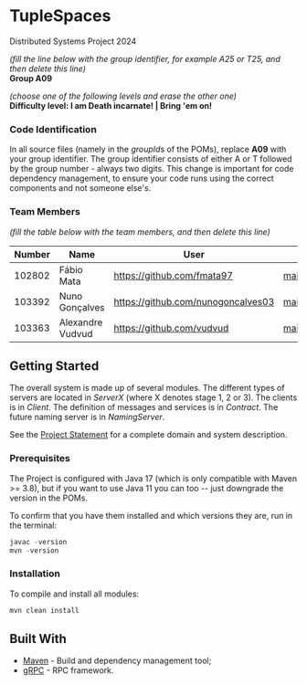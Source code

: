 # TupleSpaces

Distributed Systems Project 2024

_(fill the line below with the group identifier, for example A25 or T25, and then delete this line)_  
**Group A09**

_(choose one of the following levels and erase the other one)_  
**Difficulty level: I am Death incarnate! | Bring 'em on!**

### Code Identification

In all source files (namely in the *groupId*s of the POMs), replace **A09** with your group identifier. The group
identifier consists of either A or T followed by the group number - always two digits. This change is important for
code dependency management, to ensure your code runs using the correct components and not someone else's.

### Team Members

_(fill the table below with the team members, and then delete this line)_

| Number | Name             | User                                 | Email                                        |
| ------ | ---------------- | ------------------------------------ | -------------------------------------------- |
| 102802 | Fábio Mata       | <https://github.com/fmata97>         | <mailto:fabio.mata@tecnico.ulisboa.pt>       |
| 103392 | Nuno Gonçalves   | <https://github.com/nunogoncalves03> | <mailto:nunomrgoncalves@tecnico.ulisboa.pt>  |
| 103363 | Alexandre Vudvud | <https://github.com/vudvud>          | <mailto:alexandre.vudvud@tecnico.ulisboa.pt> |

## Getting Started

The overall system is made up of several modules. The different types of servers are located in _ServerX_ (where X denotes stage 1, 2 or 3).
The clients is in _Client_.
The definition of messages and services is in _Contract_. The future naming server
is in _NamingServer_.

See the [Project Statement](https://github.com/tecnico-distsys/TupleSpaces) for a complete domain and system description.

### Prerequisites

The Project is configured with Java 17 (which is only compatible with Maven >= 3.8), but if you want to use Java 11 you
can too -- just downgrade the version in the POMs.

To confirm that you have them installed and which versions they are, run in the terminal:

```s
javac -version
mvn -version
```

### Installation

To compile and install all modules:

```s
mvn clean install
```

## Built With

-   [Maven](https://maven.apache.org/) - Build and dependency management tool;
-   [gRPC](https://grpc.io/) - RPC framework.
